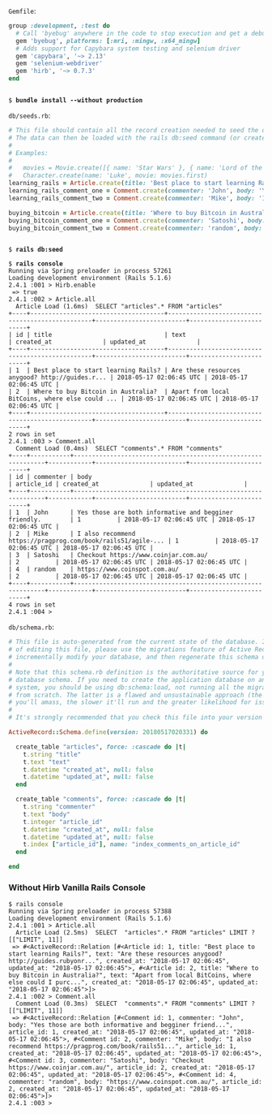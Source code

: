 `Gemfile`:
```ruby
group :development, :test do
  # Call 'byebug' anywhere in the code to stop execution and get a debugger console
  gem 'byebug', platforms: [:mri, :mingw, :x64_mingw]
  # Adds support for Capybara system testing and selenium driver
  gem 'capybara', '~> 2.13'
  gem 'selenium-webdriver'
  gem 'hirb', '~> 0.7.3'
end
```

<pre><code>
$ <b>bundle install --without production</b>
</pre></code>

`db/seeds.rb`:
```ruby
# This file should contain all the record creation needed to seed the database with its default values.
# The data can then be loaded with the rails db:seed command (or created alongside the database with db:setup).
#
# Examples:
#
#   movies = Movie.create([{ name: 'Star Wars' }, { name: 'Lord of the Rings' }])
#   Character.create(name: 'Luke', movie: movies.first)
learning_rails = Article.create(title: 'Best place to start learning Rails?', text: 'Are these resources anygood? http://guides.rubyonrails.org/getting_started.html and https://www.railstutorial.org/')
learning_rails_comment_one = Comment.create(commenter: 'John', body: 'Yes those are both informative and begginer friendly.', article_id: learning_rails.id)
learning_rails_comment_two = Comment.create(commenter: 'Mike', body: 'I also recommend https://pragprog.com/book/rails51/agile-web-development-with-rails-5-1', article_id: learning_rails.id)

buying_bitcoin = Article.create(title: 'Where to buy Bitcoin in Australia?', text: 'Apart from local BitCoins, where else could I purchase from?')
buying_bitcoin_comment_one = Comment.create(commenter: 'Satoshi', body: 'Checkout https://www.coinjar.com.au/', article_id: buying_bitcoin.id)
buying_bitcoin_comment_two = Comment.create(commenter: 'random', body: 'https://www.coinspot.com.au/', article_id: buying_bitcoin.id)
```

<pre><code>
$ <b>rails db:seed</b>

$ <b>rails console</b>
Running via Spring preloader in process 57261
Loading development environment (Rails 5.1.6)
2.4.1 :001 > Hirb.enable
 => true
2.4.1 :002 > Article.all
  Article Load (1.6ms)  SELECT "articles".* FROM "articles"
+----+-------------------------------------+-------------------------------------------------+-------------------------+-------------------------+
| id | title                               | text                                            | created_at              | updated_at              |
+----+-------------------------------------+-------------------------------------------------+-------------------------+-------------------------+
| 1  | Best place to start learning Rails? | Are these resources anygood? http://guides.r... | 2018-05-17 02:06:45 UTC | 2018-05-17 02:06:45 UTC |
| 2  | Where to buy Bitcoin in Australia?  | Apart from local BitCoins, where else could ... | 2018-05-17 02:06:45 UTC | 2018-05-17 02:06:45 UTC |
+----+-------------------------------------+-------------------------------------------------+-------------------------+-------------------------+
2 rows in set
2.4.1 :003 > Comment.all
  Comment Load (0.4ms)  SELECT "comments".* FROM "comments"
+----+-----------+--------------------------------------------------------------+------------+-------------------------+-------------------------+
| id | commenter | body                                                         | article_id | created_at              | updated_at              |
+----+-----------+--------------------------------------------------------------+------------+-------------------------+-------------------------+
| 1  | John      | Yes those are both informative and begginer friendly.        | 1          | 2018-05-17 02:06:45 UTC | 2018-05-17 02:06:45 UTC |
| 2  | Mike      | I also recommend https://pragprog.com/book/rails51/agile-... | 1          | 2018-05-17 02:06:45 UTC | 2018-05-17 02:06:45 UTC |
| 3  | Satoshi   | Checkout https://www.coinjar.com.au/                         | 2          | 2018-05-17 02:06:45 UTC | 2018-05-17 02:06:45 UTC |
| 4  | random    | https://www.coinspot.com.au/                                 | 2          | 2018-05-17 02:06:45 UTC | 2018-05-17 02:06:45 UTC |
+----+-----------+--------------------------------------------------------------+------------+-------------------------+-------------------------+
4 rows in set
2.4.1 :004 >
</pre></code>

`db/schema.rb`:
```ruby
# This file is auto-generated from the current state of the database. Instead
# of editing this file, please use the migrations feature of Active Record to
# incrementally modify your database, and then regenerate this schema definition.
#
# Note that this schema.rb definition is the authoritative source for your
# database schema. If you need to create the application database on another
# system, you should be using db:schema:load, not running all the migrations
# from scratch. The latter is a flawed and unsustainable approach (the more migrations
# you'll amass, the slower it'll run and the greater likelihood for issues).
#
# It's strongly recommended that you check this file into your version control system.

ActiveRecord::Schema.define(version: 20180517020331) do

  create_table "articles", force: :cascade do |t|
    t.string "title"
    t.text "text"
    t.datetime "created_at", null: false
    t.datetime "updated_at", null: false
  end

  create_table "comments", force: :cascade do |t|
    t.string "commenter"
    t.text "body"
    t.integer "article_id"
    t.datetime "created_at", null: false
    t.datetime "updated_at", null: false
    t.index ["article_id"], name: "index_comments_on_article_id"
  end

end
```

### Without Hirb Vanilla Rails Console
```
$ rails console
Running via Spring preloader in process 57388
Loading development environment (Rails 5.1.6)
2.4.1 :001 > Article.all
  Article Load (2.5ms)  SELECT  "articles".* FROM "articles" LIMIT ?  [["LIMIT", 11]]
 => #<ActiveRecord::Relation [#<Article id: 1, title: "Best place to start learning Rails?", text: "Are these resources anygood? http://guides.rubyonr...", created_at: "2018-05-17 02:06:45", updated_at: "2018-05-17 02:06:45">, #<Article id: 2, title: "Where to buy Bitcoin in Australia?", text: "Apart from local BitCoins, where else could I purc...", created_at: "2018-05-17 02:06:45", updated_at: "2018-05-17 02:06:45">]>
2.4.1 :002 > Comment.all
  Comment Load (0.3ms)  SELECT  "comments".* FROM "comments" LIMIT ?  [["LIMIT", 11]]
 => #<ActiveRecord::Relation [#<Comment id: 1, commenter: "John", body: "Yes those are both informative and begginer friend...", article_id: 1, created_at: "2018-05-17 02:06:45", updated_at: "2018-05-17 02:06:45">, #<Comment id: 2, commenter: "Mike", body: "I also recommend https://pragprog.com/book/rails51...", article_id: 1, created_at: "2018-05-17 02:06:45", updated_at: "2018-05-17 02:06:45">, #<Comment id: 3, commenter: "Satoshi", body: "Checkout https://www.coinjar.com.au/", article_id: 2, created_at: "2018-05-17 02:06:45", updated_at: "2018-05-17 02:06:45">, #<Comment id: 4, commenter: "random", body: "https://www.coinspot.com.au/", article_id: 2, created_at: "2018-05-17 02:06:45", updated_at: "2018-05-17 02:06:45">]>
2.4.1 :003 >
```
